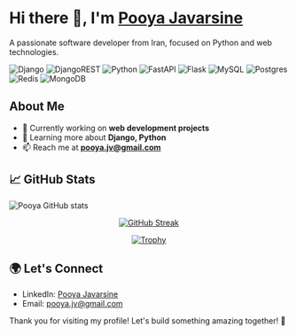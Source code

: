 # Hi there 👋, I'm [Pooya Javarsine](https://github.com/pooya-jvr)

A passionate software developer from Iran, focused on Python and web technologies.

![Django](https://img.shields.io/badge/django-%23092E20.svg?style=for-the-badge&logo=django&logoColor=white)
![DjangoREST](https://img.shields.io/badge/DJANGO-REST-ff1709?style=for-the-badge&logo=django&logoColor=white&color=ff1709&labelColor=gray)
![Python](https://img.shields.io/badge/python-3670A0?style=for-the-badge&logo=python&logoColor=ffdd54)
![FastAPI](https://img.shields.io/badge/FastAPI-005571?style=for-the-badge&logo=fastapi)
![Flask](https://img.shields.io/badge/flask-%23000.svg?style=for-the-badge&logo=flask&logoColor=white)
![MySQL](https://img.shields.io/badge/mysql-4479A1.svg?style=for-the-badge&logo=mysql&logoColor=white)
![Postgres](https://img.shields.io/badge/postgres-%23316192.svg?style=for-the-badge&logo=postgresql&logoColor=white)
![Redis](https://img.shields.io/badge/redis-%23DD0031.svg?style=for-the-badge&logo=redis&logoColor=white)
![MongoDB](https://img.shields.io/badge/MongoDB-%234ea94b.svg?style=for-the-badge&logo=mongodb&logoColor=white)

## About Me

- 🔭 Currently working on **web development projects**
- 🌱 Learning more about **Django, Python**
- 📫 Reach me at **pooya.jv@gmail.com**

## 📈 GitHub Stats
![Pooya GitHub stats](https://github-readme-stats.vercel.app/api?username=pooya-jvr&show_icons=true&theme=radical)
<p align="center">
  <a href="https://github.com/pooya-jvr"><img src="https://streak-stats.demolab.com?user=pooya-jvr&theme=dark&mode=weekly" alt="GitHub Streak" /></a>
</p>
<p align="center">
  <a href="https://github.com/pooya-jvr">
    <img src="https://github-profile-trophy.vercel.app/?username=pooya-jvr" alt="Trophy">
  </a>
</p>


## 🌍 Let's Connect

- LinkedIn: [Pooya Javarsine](www.linkedin.com/in/pooya-javarsine-75b574243)
- Email: [pooya.jv@gmail.com](mailto:pooya.jv@gmail.com)

Thank you for visiting my profile! Let's build something amazing together! 🚀
